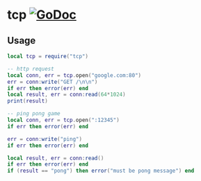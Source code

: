 # tcp [![GoDoc](https://godoc.org/github.com/lovercode/gopher-lua-libs/tcp?status.svg)](https://godoc.org/github.com/lovercode/gopher-lua-libs/tcp)

## Usage

```lua
local tcp = require("tcp")

-- http request
local conn, err = tcp.open("google.com:80")
err = conn:write("GET /\n\n")
if err then error(err) end
local result, err = conn:read(64*1024)
print(result)

-- ping pong game
local conn, err = tcp.open(":12345")
if err then error(err) end

err = conn:write("ping")
if err then error(err) end

local result, err = conn:read()
if err then error(err) end
if (result == "pong") then error("must be pong message") end
```

